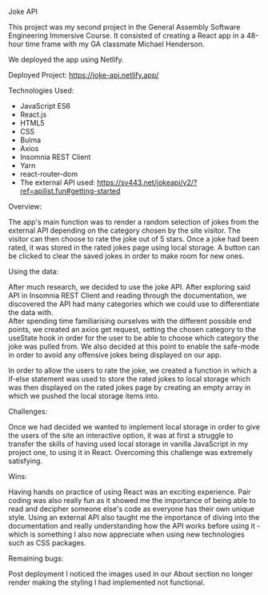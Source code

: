 Joke API

This project was my second project in the General Assembly Software Engineering Immersive Course. It consisted of creating a React app in a 48-hour time frame with my GA classmate Michael Henderson. 

We deployed the app using Netlify.

Deployed Project: https://joke-api.netlify.app/


Technologies Used:
- JavaScript ES6
- React.js 
- HTML5
- CSS
- Bulma
- Axios 
- Insomnia REST Client 
- Yarn
- react-router-dom 
- The external API used: https://sv443.net/jokeapi/v2/?ref=apilist.fun#getting-started

Overview:

The app's main function was to render a random selection of jokes from the external API depending on the category chosen by the site visitor. The visitor can then choose to rate the joke out of 5 stars. Once a joke had been rated, it was stored in the rated jokes page using local storage. A button can be clicked to clear the saved jokes in order to make room for new ones. 

Using the data: 

After much research, we decided to use the joke API. After exploring said API in Insomnia REST Client and reading through the documentation, we discovered the API had many categories which we could use to differentiate the data with.  
After spending time familiarising ourselves with the different possible end points, we created an axios get request, setting the chosen category to the useState hook in order for the user to be able to choose which category the joke was pulled from. We also decided at this point to enable the safe-mode in order to avoid any offensive jokes being displayed on our app. 

In order to allow the users to rate the joke, we created a function in which a if-else statement was used to store the rated jokes to local storage which was then displayed on the rated jokes page by creating an empty array in which we pushed the local storage items into. 

Challenges:

Once we had decided we wanted to implement local storage in order to give the users of the site an interactive option, it was at first a struggle to transfer the skills of having used local storage in vanilla JavaScript in my project one, to using it in React. Overcoming this challenge was extremely satisfying. 


Wins:

Having hands on practice of using React was an exciting experience. Pair coding was also really fun as it showed me the importance of being able to read and decipher someone else's code as everyone has their own unique style. 
Using an external API also taught me the importance of diving into the documentation and really understanding how the API works before using it - which is something I also now appreciate when using new technologies such as CSS packages. 

Remaining bugs:

Post deployment I noticed the images used in our About section no longer render making the styling I had implemented not functional. 

